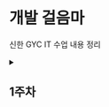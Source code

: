 <h1>개발 걸음마</h1>







신한 GYC IT 수업 내용 정리



<details>

&nbsp; 

<summary><h2>1주차</h2></summary>



<div markdown="1">





&nbsp; 

&nbsp; \[블로그로 정리](https://velog.io/@seongchnm/이것이-자바다-Chapter1-자바-시작하기)







</div>



</details>

